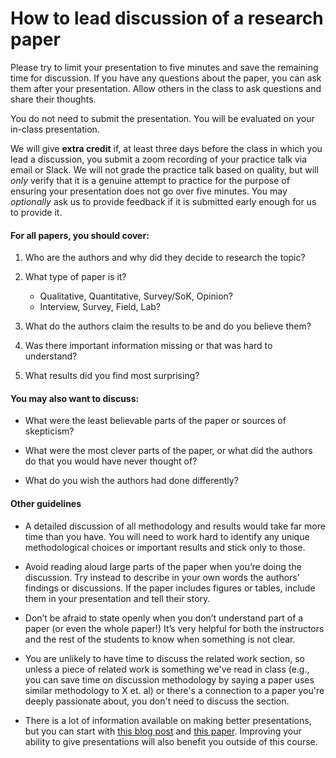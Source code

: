 # How to lead discussion of a research paper

Please try to limit your presentation to five minutes and save the remaining time for discussion.  If you have any questions about the paper, you can ask them after your presentation.  Allow others in the class to ask questions and share their thoughts.

You do not need to submit the presentation.  You will be evaluated on your in-class presentation.

We will give **extra credit** if, at least three days before the class in which you lead a discussion, you submit a zoom recording of your practice talk via email or Slack.  We will not grade the practice talk based on quality, but will _only_ verify that it is a genuine attempt to practice for the purpose of ensuring your presentation does not go over five minutes.  You may _optionally_ ask us to provide feedback if it is submitted early enough for us to provide it.

#### For all papers, you should cover:

1.  Who are the authors and why did they decide to research the topic?

2.  What type of paper is it?
      - Qualitative, Quantitative, Survey/SoK, Opinion?
      - Interview, Survey, Field, Lab?

3.  What do the authors claim the results to be and do you believe them?

4.  Was there important information missing or that was hard to understand?

5.  What results did you find most surprising?

#### You may also want to discuss:

-  What were the least believable parts of the paper or sources of skepticism?

-  What were the most clever parts of the paper, or what did the authors do that you would have never thought of?

-  What do you wish the authors had done differently?


#### Other guidelines

- A detailed discussion of all methodology and results would take far more time than you have.  You will need to work hard to identify any unique methodological choices or important results and stick only to those.

- Avoid reading aloud large parts of the paper when you’re doing the discussion. Try instead to describe in your own words the authors’ findings or discussions.  If the paper includes figures or tables, include them in your presentation and tell their story.

- Don’t be afraid to state openly when you don’t understand part of a paper (or even the whole paper\!) It’s very helpful for both the instructors and the rest of the students to know when something is not clear.

- You are unlikely to have time to discuss the related work section, so unless a piece of related work is something we've read in class (e.g., you can save time on discussion methodology by saying a paper uses similar methodology to X et. al) or there's a connection to a paper you're deeply passionate about, you don't need to discuss the section.

- There is a lot of information available on making better presentations, but you can start with [this blog post](https://my.chartered.college/impact_article/using-cognitive-load-theory-to-improve-slideshow-presentations/) and [this paper](https://ojs.library.queensu.ca/index.php/PCEEA/article/view/14872).  Improving your ability to give presentations will also benefit you outside of this course.
